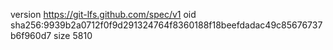 version https://git-lfs.github.com/spec/v1
oid sha256:9939b2a0712f0f9d291324764f8360188f18beefdadac49c85676737b6f960d7
size 5810

